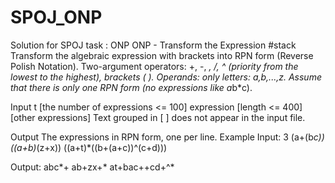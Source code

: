 # SPOJ_ONP
Solution for SPOJ task : ONP
ONP - Transform the Expression
#stack
Transform the algebraic expression with brackets into RPN form (Reverse Polish Notation). Two-argument operators: +, -, *, /, ^ (priority from the lowest to the highest), brackets ( ). Operands: only letters: a,b,...,z. Assume that there is only one RPN form (no expressions like a*b*c).

Input
t [the number of expressions <= 100]
expression [length <= 400]
[other expressions]
Text grouped in [ ] does not appear in the input file.

Output
The expressions in RPN form, one per line.
Example
Input:
3
(a+(b*c))
((a+b)*(z+x))
((a+t)*((b+(a+c))^(c+d)))

Output:
abc*+
ab+zx+*
at+bac++cd+^*

